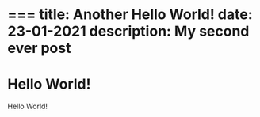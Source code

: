 ===
title: Another Hello World!
date: 23-01-2021
description: My second ever post 
===
# Hello World!
Hello World!
